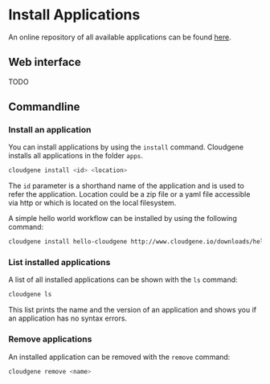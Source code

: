 # Install Applications

An online repository of all available applications can be found [here](http://apps.cloudgene.io).

## Web interface

TODO

## Commandline

### Install an application

You can install applications by using the `install` command. Cloudgene installs all applications in the folder `apps`.

```sh
cloudgene install <id> <location>
```
The `id` parameter is a shorthand name of the application and is used to refer the application. Location could be a zip file or a yaml file accessible via http or which is located on the local filesystem.

A simple hello world workflow can be installed by using the following command:

```sh
cloudgene install hello-cloudgene http://www.cloudgene.io/downloads/hello-cloudgene
```


### List installed applications

A list of all installed applications can be shown with the `ls` command:


```sh
cloudgene ls
```

This list prints the name and the version of an application and shows you if an application has no syntax errors.


### Remove applications

An installed application can be removed with the `remove` command:


```sh
cloudgene remove <name>
```
